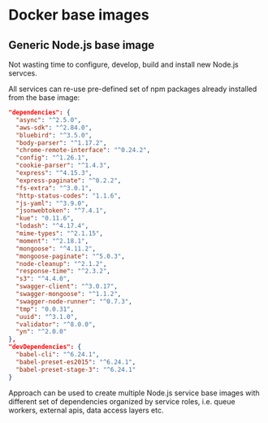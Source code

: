 # Docker base images

## Generic Node.js base image

Not wasting time to configure, develop, build and install new Node.js servces.

All services can re-use pre-defined set of npm packages already installed
from the base image:

```json
"dependencies": {
  "async": "^2.5.0",
  "aws-sdk": "^2.84.0",
  "bluebird": "^3.5.0",
  "body-parser": "^1.17.2",
  "chrome-remote-interface": "^0.24.2",
  "config": "^1.26.1",
  "cookie-parser": "^1.4.3",
  "express": "^4.15.3",
  "express-paginate": "^0.2.2",
  "fs-extra": "^3.0.1",
  "http-status-codes": "1.1.6",
  "js-yaml": "^3.9.0",
  "jsonwebtoken": "^7.4.1",
  "kue": "0.11.6",
  "lodash": "^4.17.4",
  "mime-types": "^2.1.15",
  "moment": "^2.18.1",
  "mongoose": "^4.11.2",
  "mongoose-paginate": "^5.0.3",
  "node-cleanup": "^2.1.2",
  "response-time": "^2.3.2",
  "s3": "^4.4.0",
  "swagger-client": "^3.0.17",
  "swagger-mongoose": "^1.1.2",
  "swagger-node-runner": "^0.7.3",
  "tmp": "0.0.31",
  "uuid": "^3.1.0",
  "validator": "^8.0.0",
  "yn": "^2.0.0"
},
"devDependencies": {
  "babel-cli": "^6.24.1",
  "babel-preset-es2015": "^6.24.1",
  "babel-preset-stage-3": "^6.24.1"
}
```

Approach can be used to create multiple Node.js service base images
with different set of dependencies organized by service roles,
i.e. queue workers, external apis, data access layers etc.

